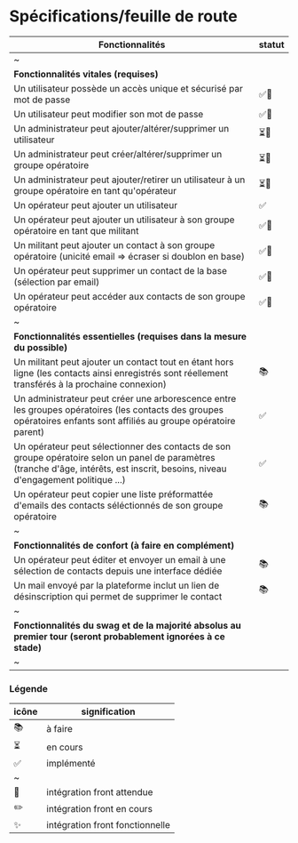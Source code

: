 # Spécifications/feuille de route

Fonctionnalités | statut
-----------------------------------|---------
~ | 
**Fonctionnalités vitales (requises)** | 
Un utilisateur possède un accès unique et sécurisé par mot de passe | ✅📐
Un utilisateur peut modifier son mot de passe | ✅📐
Un administrateur peut ajouter/altérer/supprimer un utilisateur | ⏳📐
Un administrateur peut créer/altérer/supprimer un groupe opératoire | ⏳📐
Un administrateur peut ajouter/retirer un utilisateur à un groupe opératoire en tant qu'opérateur | ⏳📐
Un opérateur peut ajouter un utilisateur | ✅
Un opérateur peut ajouter un utilisateur à son groupe opératoire en tant que militant | ✅📐
Un militant peut ajouter un contact à son groupe opératoire (unicité email => écraser si doublon en base) | ✅📐
Un opérateur peut supprimer un contact de la base (sélection par email) | ✅📐
Un opérateur peut accéder aux contacts de son groupe opératoire | ✅📐
~ | 
**Fonctionnalités essentielles (requises dans la mesure du possible)** | 
Un militant peut ajouter un contact tout en étant hors ligne (les contacts ainsi enregistrés sont réellement transférés à la prochaine connexion) | 📚
Un administrateur peut créer une arborescence entre les groupes opératoires (les contacts des groupes opératoires enfants sont affiliés au groupe opératoire parent) | ✅
Un opérateur peut sélectionner des contacts de son groupe opératoire selon un panel de paramètres (tranche d'âge, intérêts, est inscrit, besoins, niveau d'engagement politique ...) | ✅
Un opérateur peut copier une liste préformattée d'emails des contacts séléctionnés de son groupe opératoire | 📚
~ | 
**Fonctionnalités de confort (à faire en complément)** | 
Un opérateur peut éditer et envoyer un email à une sélection de contacts depuis une interface dédiée | 📚
Un mail envoyé par la plateforme inclut un lien de désinscription qui permet de supprimer le contact | 📚
~ | 
**Fonctionnalités du swag et de la majorité absolus au premier tour (seront probablement ignorées à ce stade)** | 
~ | 



### Légende
icône| signification
--|--
📚| à faire
⏳| en cours
✅ | implémenté
~ | 
📐 | intégration front attendue
✏️ | intégration front en cours
✨ | intégration front fonctionnelle